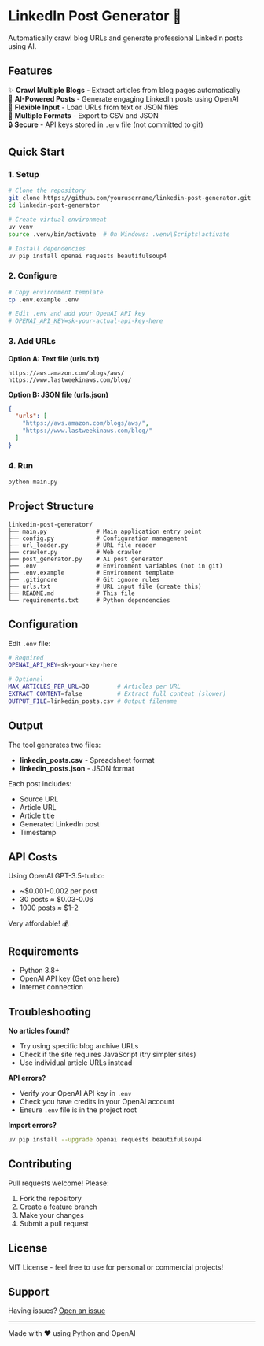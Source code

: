 # LinkedIn Post Generator 🚀

Automatically crawl blog URLs and generate professional LinkedIn posts using AI.

## Features

✨ **Crawl Multiple Blogs** - Extract articles from blog pages automatically  
🤖 **AI-Powered Posts** - Generate engaging LinkedIn posts using OpenAI  
📁 **Flexible Input** - Load URLs from text or JSON files  
💾 **Multiple Formats** - Export to CSV and JSON  
🔒 **Secure** - API keys stored in `.env` file (not committed to git)

## Quick Start

### 1. Setup

```bash
# Clone the repository
git clone https://github.com/yourusername/linkedin-post-generator.git
cd linkedin-post-generator

# Create virtual environment
uv venv
source .venv/bin/activate  # On Windows: .venv\Scripts\activate

# Install dependencies
uv pip install openai requests beautifulsoup4
```

### 2. Configure

```bash
# Copy environment template
cp .env.example .env

# Edit .env and add your OpenAI API key
# OPENAI_API_KEY=sk-your-actual-api-key-here
```

### 3. Add URLs

**Option A: Text file (urls.txt)**
```text
https://aws.amazon.com/blogs/aws/
https://www.lastweekinaws.com/blog/
```

**Option B: JSON file (urls.json)**
```json
{
  "urls": [
    "https://aws.amazon.com/blogs/aws/",
    "https://www.lastweekinaws.com/blog/"
  ]
}
```

### 4. Run

```bash
python main.py
```

## Project Structure

```
linkedin-post-generator/
├── main.py              # Main application entry point
├── config.py            # Configuration management
├── url_loader.py        # URL file reader
├── crawler.py           # Web crawler
├── post_generator.py    # AI post generator
├── .env                 # Environment variables (not in git)
├── .env.example         # Environment template
├── .gitignore           # Git ignore rules
├── urls.txt             # URL input file (create this)
├── README.md            # This file
└── requirements.txt     # Python dependencies
```

## Configuration

Edit `.env` file:

```bash
# Required
OPENAI_API_KEY=sk-your-key-here

# Optional
MAX_ARTICLES_PER_URL=30        # Articles per URL
EXTRACT_CONTENT=false          # Extract full content (slower)
OUTPUT_FILE=linkedin_posts.csv # Output filename
```

## Output

The tool generates two files:

- **linkedin_posts.csv** - Spreadsheet format
- **linkedin_posts.json** - JSON format

Each post includes:
- Source URL
- Article URL
- Article title
- Generated LinkedIn post
- Timestamp

## API Costs

Using OpenAI GPT-3.5-turbo:
- ~$0.001-0.002 per post
- 30 posts ≈ $0.03-0.06
- 1000 posts ≈ $1-2

Very affordable! 💰

## Requirements

- Python 3.8+
- OpenAI API key ([Get one here](https://platform.openai.com/api-keys))
- Internet connection

## Troubleshooting

**No articles found?**
- Try using specific blog archive URLs
- Check if the site requires JavaScript (try simpler sites)
- Use individual article URLs instead

**API errors?**
- Verify your OpenAI API key in `.env`
- Check you have credits in your OpenAI account
- Ensure `.env` file is in the project root

**Import errors?**
```bash
uv pip install --upgrade openai requests beautifulsoup4
```

## Contributing

Pull requests welcome! Please:
1. Fork the repository
2. Create a feature branch
3. Make your changes
4. Submit a pull request

## License

MIT License - feel free to use for personal or commercial projects!

## Support

Having issues? [Open an issue](https://github.com/yourusername/linkedin-post-generator/issues)

---

Made with ❤️ using Python and OpenAI
